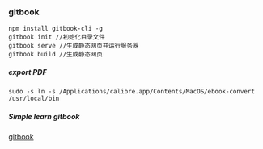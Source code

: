 ### gitbook
    npm install gitbook-cli -g
    gitbook init //初始化目录文件
    gitbook serve //生成静态网页并运行服务器
    gitbook build //生成静态网页

##### export PDF
    sudo -s ln -s /Applications/calibre.app/Contents/MacOS/ebook-convert /usr/local/bin

##### Simple learn gitbook
[gitbook](http://www.chengweiyang.cn/gitbook/index.html)